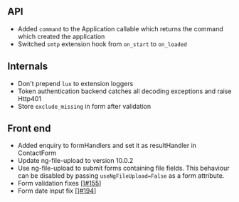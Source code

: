 ## API

* Added ``command`` to the Application callable which returns the command which
  created the application
* Switched ``smtp`` extension hook from ``on_start`` to ``on_loaded``

## Internals

* Don't prepend ``lux`` to extension loggers
* Token authentication backend catches all decoding exceptions and raise Http401
* Store ``exclude_missing`` in form after validation


## Front end

* Added enquiry to formHandlers and set it as resultHandler in ContactForm
* Update ng-file-upload to version 10.0.2
* Use ng-file-upload to submit forms containing file fields. This behaviour can be disabled by passing ``useNgFileUpload=False`` as a form attribute.
* Form validation fixes [][#155](https://github.com/quantmind/lux/pull/155)]
* Form date input fix [][#194](https://github.com/quantmind/lux/pull/194)]
